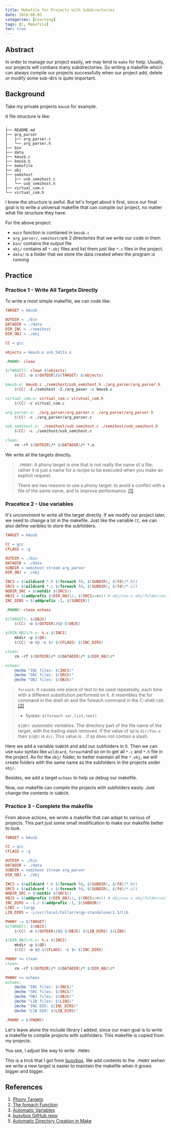 ```yaml
---
title: Makefile for Projects with Subdirectories
date: 2019-08-05
categories: [Learning]
tags: [C, Makefile]
toc: true
---
```


## Abstract

In order to manage our project easily, we may tend to `make` for help. Usually, our projects will contians many subdirectories. So writing a makefile which can always compile our projects successfully when our project add, delete or modify some sub-dirs is quite important.

## Background

Take my private projects `kmusb` for example.

It file structure is like:

```tree
.
├── README.md
├── arg_parser
│   ├── arg_parser.c
│   └── arg_parser.h
├── bin
├── data
├── kmusb.c
├── kmusb.h
├── makefile
├── obj
├── semihost
│   ├── usb_semihost.c
│   └── usb_semihost.h
├── virtual_com.c
└── virtual_com.h
```

I know the structure is awful. But let's forget about it first, since our final goal is to write a universal makefile that can compile our project, no matter what file structure they have.

For the above project:  

- `main` function is contianed in `kmsub.c`
- `arg_parser/`, `semihost/`are 2 directories that we write our code in them
- `bin/` contains the output file
- `obj/` contains all `*.obj` files and list them just like `*.c` files in the project.
- `data/` is a folder that we store the data created when the program is running

## Practice

### Practice 1 - Write All Targets Directly

To write a most simple makefile, we can code like:

```makefile
TARGET = kmusb

OUTDIR = ./bin
DATADIR = ./data
DIR_INC = ./semihost
DIR_OBJ = ./obj

CC = gcc

objects = kmusb.o usb_5411x.o

.PHONY: clean

$(TARGET): clean $(objects)
    $(CC) -o $(OUTDIR)/$(TARGET) $(objects)

kmusb.o: kmusb.c ./semihost/usb_semihost.h ./arg_parser/arg_parser.h
    $(CC) -I./semihost -I./arg_paser -c kmusb.c

virtual_com.o: virtual_com.c virutual_com.h
    $(CC) -c virtual_com.c

arg_parser.o: ./arg_parser/arg_parser.c ./arg_parser/arg_parser.h
    $(CC) -c ./arg_parser/arg_parser.c

usb_semihost.o: ./semihost/usb_semihost.c ./semihost/usb_semihost.h
    $(CC) -c ./semihost/usb_semihost.c

clean:
    rm -rf $(OUTDIR)/* $(DATADIR)/* *.o
```

We write all the targets directly.

> `.PHONY`: A phony target is one that is not really the name of a file; rather it is just a name for a recipe to be executed when you make an explicit request.  
>
> There are two reasons to use a phony target: to avoid a conflict with a file of the same name, and to improve performance. [\[1\]](#references)

### Pracetice 2 - Use variables

It's unconvinient to write all the target directly. If we modify our project later, we need to change a lot in the makefile. Just like the variable `CC`, we can also define varibles to store the subfolders.

```makefile
TARGET = kmusb

CC = gcc
CFLAGS = -g

OUTDIR = ./bin
DATADIR = ./data
SUBDIR = semihost stream arg_parser
DIR_OBJ = ./obj

INCS = $(wildcard *.h $(foreach fd, $(SUBDIR), $(fd)/*.h))
SRCS = $(wildcard *.c $(foreach fd, $(SUBDIR), $(fd)/*.c))
NODIR_SRC = $(notdir $(SRCS))
OBJS = $(addprefix $(DIR_OBJ)/, $(SRCS:c=o)) # obj/xxx.o obj/folder/xxx .o
INC_DIRS = $(addprefix -I, $(SUBDIR))

.PHONY: clean echoes

$(TARGET): $(OBJS)
    $(CC) -o $(OUTDIR)/$@ $(OBJS)

$(DIR_OBJ)/%.o: %.c $(INCS)
    mkdir -p $(@D)
    $(CC) -o $@ -c $< $(CFLAGS) $(INC_DIRS)

clean:
    rm -rf $(OUTDIR)/* $(DATADIR)/* $(DIR_OBJ)/*

echoes:
    @echo "INC files: $(INCS)"  
    @echo "SRC files: $(SRCS)"
    @echo "OBJ files: $(OBJS)"
```

> `foreach`: It causes one piece of text to be used repeatedly, each time with a different substitution performed on it. It resembles the for command in the shell sh and the foreach command in the C-shell csh.[\[2\]](#references)  
>
> - Systax: `$(foreach var,list,text)`  
>
> `$(@D)`: *automatic variables.* The directory part of the file name of the target, with the trailing slash removed. If the value of `$@` is `dir/foo.o` then `$(@D)` is `dir`. This value is `.` if `$@` does not contain a slash.

Here we add a variable `SUBDIR` and add our subfolders in it. Then we can use `make` syntax like `wildcard`, `foreach`and so on to get all `*.c` and `*.h` file in the project. As for the `obj/` folder, to better maintain all the `*.obj`, we will create folders with the same name as the subfolders in the projects under `obj/`.

Besides, we add a target `echoes` to help us debug our makefile.

Now, our makefile can compile the projects with subfolders easily. Just change the contents in `SUBDIR`.

### Practice 3 - Complete the makefile

From above actions, we wrote a makefile that can adapt to various of projects. This part just some small modification to make our makefile better to look.

```makefile
TARGET = kmusb

CC = gcc
CFLAGS = -g

OUTDIR = ./bin
DATADIR = ./data
SUBDIR = semihost stream arg_parser
DIR_OBJ = ./obj

INCS = $(wildcard *.h $(foreach fd, $(SUBDIR), $(fd)/*.h))
SRCS = $(wildcard *.c $(foreach fd, $(SUBDIR), $(fd)/*.c))
NODIR_SRC = $(notdir $(SRCS))
OBJS = $(addprefix $(DIR_OBJ)/, $(SRCS:c=o)) # obj/xxx.o obj/folder/xxx .o
INC_DIRS = -I./ $(addprefix -I, $(SUBDIR))
LIBS = -largp
LIB_DIRS = -L/usr/local/Cellar/argp-standalone/1.3/lib

PHONY := $(TARGET)
$(TARGET): $(OBJS)
    $(CC) -o $(OUTDIR)/$@ $(OBJS) $(LIB_DIRS) $(LIBS)

$(DIR_OBJ)/%.o: %.c $(INCS)
    mkdir -p $(@D)
    $(CC) -o $@ $(CFLAGS) -c $< $(INC_DIRS)

PHONY += clean
clean:
    rm -rf $(OUTDIR)/* $(DATADIR)/* $(DIR_OBJ)/*

PHONY += echoes
echoes:
    @echo "INC files: $(INCS)"
    @echo "SRC files: $(SRCS)"
    @echo "OBJ files: $(OBJS)"
    @echo "LIB files: $(LIBS)"
    @echo "INC DIR: $(INC_DIRS)"
    @echo "LIB DIR: $(LIB_DIRS)"

.PHONY = $(PHONY)
```

Let's leave alone the include library I added, since our main goal is to write a makefile to complie projects with subfolders. This makefile is copied from my projects.

You see, I adjust the way to write `.PHONY`.

This is a trick that I got from [busybox](https://github.com/mirror/busybox). We add contents to the `.PHONY` wehen we write a new target is easier to maintain the makefile when it grows bigger and bigger.

## References

1. [Phony Targets](https://www.gnu.org/software/make/manual/html_node/Phony-Targets.html)
2. [The foreach Function](https://www.gnu.org/software/make/manual/html_node/Foreach-Function.html)
3. [Automatic Variables](https://www.gnu.org/software/make/manual/html_node/Automatic-Variables.html)
4. [busybox GitHub repo](https://github.com/mirror/busybox)
5. [Automatic Directory Creation in Make](http://ismail.badawi.io/blog/2017/03/28/automatic-directory-creation-in-make/)
